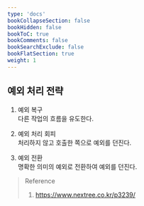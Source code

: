 ```yaml
---
type: 'docs'
bookCollapseSection: false
bookHidden: false
bookToC: true
bookComments: false
bookSearchExclude: false
bookFlatSection: true
weight: 1
---
```


## 예외 처리 전략

1. 예외 복구 <br>
   다른 작업의 흐름을 유도한다.

2. 예외 처리 회피 <br>
  처리하지 않고 호출한 쪽으로 예외를 던진다.

3. 예외 전환 <br>
  명확한 의미의 예외로 전환하여 예외를 던진다.

> Reference
> 1. https://www.nextree.co.kr/p3239/